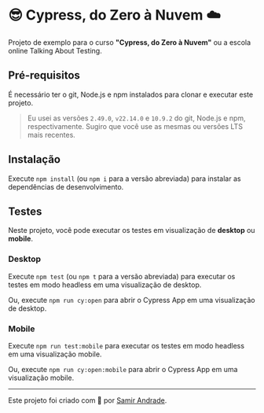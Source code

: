 # 😎 Cypress, do Zero à Nuvem ☁️

Projeto de exemplo para o curso **"Cypress, do Zero à Nuvem"** ou a escola online Talking About Testing.

## Pré-requisitos

É necessário ter o git, Node.js e npm instalados para clonar e executar este projeto.

> Eu usei as versões `2.49.0`, `v22.14.0` e `10.9.2` do git, Node.js e npm, respectivamente. Sugiro que você use as mesmas ou versões LTS mais recentes.

## Instalação

Execute `npm install` (ou `npm i` para a versão abreviada) para instalar as dependências de desenvolvimento.

## Testes

Neste projeto, você pode executar os testes em visualização de **desktop** ou **mobile**.

### Desktop

Execute `npm test` (ou `npm t` para a versão abreviada) para executar os testes em modo headless em uma visualização de desktop.

Ou, execute `npm run cy:open` para abrir o Cypress App em uma visualização de desktop.

### Mobile

Execute `npm run test:mobile` para executar os testes em modo headless em uma visualização mobile.

Ou, execute `npm run cy:open:mobile` para abrir o Cypress App em uma visualização mobile.

---

Este projeto foi criado com 💙 por [Samir Andrade](https://www.linkedin.com/in/samirandrade26/).
